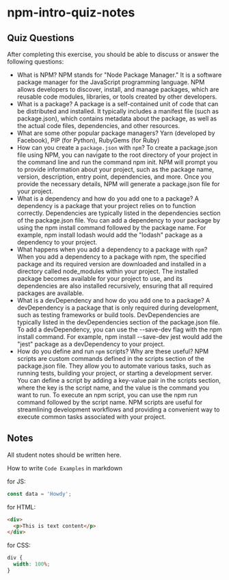# npm-intro-quiz-notes

## Quiz Questions

After completing this exercise, you should be able to discuss or answer the following questions:

- What is NPM?
  NPM stands for "Node Package Manager." It is a software package manager for the JavaScript programming language. NPM allows developers to discover, install, and manage packages, which are reusable code modules, libraries, or tools created by other developers.
- What is a package?
  A package is a self-contained unit of code that can be distributed and installed. It typically includes a manifest file (such as package.json), which contains metadata about the package, as well as the actual code files, dependencies, and other resources.
- What are some other popular package managers?
  Yarn (developed by Facebook), PIP (for Python), RubyGems (for Ruby)
- How can you create a `package.json` with `npm`?
  To create a package.json file using NPM, you can navigate to the root directory of your project in the command line and run the command npm init. NPM will prompt you to provide information about your project, such as the package name, version, description, entry point, dependencies, and more. Once you provide the necessary details, NPM will generate a package.json file for your project.
- What is a dependency and how do you add one to a package?
  A dependency is a package that your project relies on to function correctly. Dependencies are typically listed in the dependencies section of the package.json file. You can add a dependency to your package by using the npm install command followed by the package name. For example, npm install lodash would add the "lodash" package as a dependency to your project.
- What happens when you add a dependency to a package with `npm`?
  When you add a dependency to a package with npm, the specified package and its required version are downloaded and installed in a directory called node_modules within your project. The installed package becomes available for your project to use, and its dependencies are also installed recursively, ensuring that all required packages are available.
- What is a devDependency and how do you add one to a package?
  A devDependency is a package that is only required during development, such as testing frameworks or build tools. DevDependencies are typically listed in the devDependencies section of the package.json file. To add a devDependency, you can use the --save-dev flag with the npm install command. For example, npm install --save-dev jest would add the "jest" package as a devDependency to your project.
- How do you define and run `npm` scripts? Why are these useful?
  NPM scripts are custom commands defined in the scripts section of the package.json file. They allow you to automate various tasks, such as running tests, building your project, or starting a development server. You can define a script by adding a key-value pair in the scripts section, where the key is the script name, and the value is the command you want to run. To execute an npm script, you can use the npm run command followed by the script name. NPM scripts are useful for streamlining development workflows and providing a convenient way to execute common tasks associated with your project.

## Notes

All student notes should be written here.

How to write `Code Examples` in markdown

for JS:

```javascript
const data = 'Howdy';
```

for HTML:

```html
<div>
  <p>This is text content</p>
</div>
```

for CSS:

```css
div {
  width: 100%;
}
```
